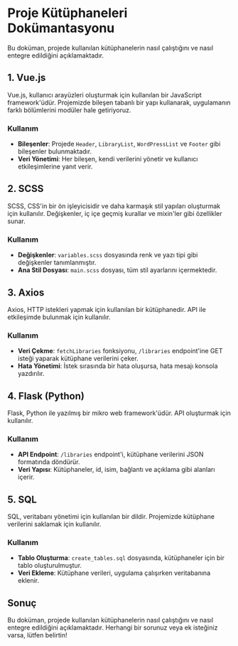 # Proje Kütüphaneleri Dokümantasyonu

Bu doküman, projede kullanılan kütüphanelerin nasıl çalıştığını ve nasıl entegre edildiğini açıklamaktadır.

## 1. Vue.js
Vue.js, kullanıcı arayüzleri oluşturmak için kullanılan bir JavaScript framework'üdür. Projemizde bileşen tabanlı bir yapı kullanarak, uygulamanın farklı bölümlerini modüler hale getiriyoruz.

### Kullanım
- **Bileşenler**: Projede `Header`, `LibraryList`, `WordPressList` ve `Footer` gibi bileşenler bulunmaktadır.
- **Veri Yönetimi**: Her bileşen, kendi verilerini yönetir ve kullanıcı etkileşimlerine yanıt verir.

## 2. SCSS
SCSS, CSS'in bir ön işleyicisidir ve daha karmaşık stil yapıları oluşturmak için kullanılır. Değişkenler, iç içe geçmiş kurallar ve mixin'ler gibi özellikler sunar.

### Kullanım
- **Değişkenler**: `variables.scss` dosyasında renk ve yazı tipi gibi değişkenler tanımlanmıştır.
- **Ana Stil Dosyası**: `main.scss` dosyası, tüm stil ayarlarını içermektedir.

## 3. Axios
Axios, HTTP istekleri yapmak için kullanılan bir kütüphanedir. API ile etkileşimde bulunmak için kullanılır.

### Kullanım
- **Veri Çekme**: `fetchLibraries` fonksiyonu, `/libraries` endpoint'ine GET isteği yaparak kütüphane verilerini çeker.
- **Hata Yönetimi**: İstek sırasında bir hata oluşursa, hata mesajı konsola yazdırılır.

## 4. Flask (Python)
Flask, Python ile yazılmış bir mikro web framework'üdür. API oluşturmak için kullanılır.

### Kullanım
- **API Endpoint**: `/libraries` endpoint'i, kütüphane verilerini JSON formatında döndürür.
- **Veri Yapısı**: Kütüphaneler, id, isim, bağlantı ve açıklama gibi alanları içerir.

## 5. SQL
SQL, veritabanı yönetimi için kullanılan bir dildir. Projemizde kütüphane verilerini saklamak için kullanılır.

### Kullanım
- **Tablo Oluşturma**: `create_tables.sql` dosyasında, kütüphaneler için bir tablo oluşturulmuştur.
- **Veri Ekleme**: Kütüphane verileri, uygulama çalışırken veritabanına eklenir.

## Sonuç
Bu doküman, projede kullanılan kütüphanelerin nasıl çalıştığını ve nasıl entegre edildiğini açıklamaktadır. Herhangi bir sorunuz veya ek isteğiniz varsa, lütfen belirtin!